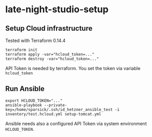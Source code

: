 # late-night-studio-setup

## Setup Cloud infrastructure

Tested with Terraform 0.14.4

```
terraform init
terraform apply -var="hcloud_token=..."
terraform destroy -var="hcloud_token=..."
```
API Token is needed by terraform.
You set the token via variable `hcloud_token`


## Run Ansible
```
export HCLOUD_TOKEN="..."
ansible-playbook --private-key=/home/sparsick/.ssh/id_hetzner_ansible_test -i inventory/test.hcloud.yml setup-tomcat.yml
```
Ansible needs also a configured API Token via system environment `HCLOUD_TOKEN`.

